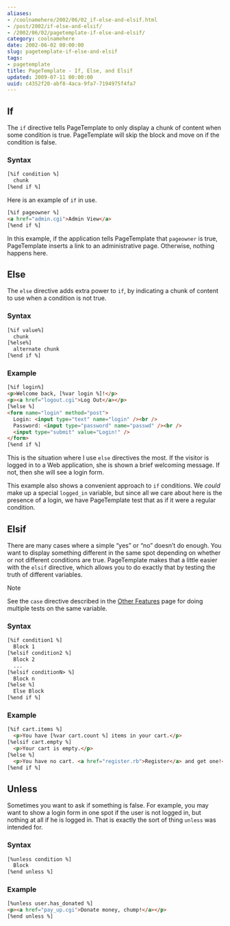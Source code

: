 ```yaml
---
aliases:
- /coolnamehere/2002/06/02_if-else-and-elsif.html
- /post/2002/if-else-and-elsif/
- /2002/06/02/pagetemplate-if-else-and-elsif/
category: coolnamehere
date: 2002-06-02 00:00:00
slug: pagetemplate-if-else-and-elsif
tags:
- pagetemplate
title: PageTemplate - If, Else, and Elsif
updated: 2009-07-11 00:00:00
uuid: c4352f20-abf8-4aca-9fa7-7194975f4fa7
---
```


## If

The `if` directive tells PageTemplate to only display a chunk of content
when some condition is true. PageTemplate will skip the block and move
on if the condition is false.

### Syntax

``` html
[%if condition %]
  chunk
[%end if %]
```

Here is an example of `if` in use.

``` html
[%if pageowner %]
<a href="admin.cgi">Admin View</a>
[%end if %]
```

In this example, if the application tells PageTemplate that `pageowner`
is true, PageTemplate inserts a link to an administrative page.
Otherwise, nothing happens here.

## Else

The `else` directive adds extra power to `if`, by indicating a chunk of
content to use when a condition is not true.

### Syntax

``` html
[%if value%]
  chunk
[%else%]
  alternate chunk
[%end if %]
```

### Example

``` html
[%if login%]
<p>Welcome back, [%var login %]!</p>
<p><a href="logout.cgi">Log Out</a></p>
[%else %]
<form name="login" method="post">
  Login: <input type="text" name="login" /><br />
  Password: <input type="password" name="passwd" /><br />
  <input type="submit" value="Login!" />
</form>
[%end if %]
```

This is the situation where I use `else` directives the most. If the
visitor is logged in to a Web application, she is shown a brief
welcoming message. If not, then she will see a login form.

This example also shows a convenient approach to `if` conditions. We
*could* make up a special `logged_in` variable, but since all we care
about here is the presence of a login, we have PageTemplate test that as
if it were a regular condition.

## Elsif

There are many cases where a simple “yes” or “no” doesn’t do enough. You
want to display something different in the same spot depending on
whether or not different conditions are true. PageTemplate makes that a
little easier with the `elsif` directive, which allows you to do exactly
that by testing the truth of different variables.

<aside class="admonition note">
<p class="admonition-title">Note</p>

See the `case` directive described in the [Other
Features](/post/2002/06/pagetemplate-other-features/) page for doing
multiple tests on the same variable.

</aside>

### Syntax

``` html
[%if condition1 %]
  Block 1
[%elsif condition2 %]
  Block 2
  ...
[%elsif conditionN> %]
  Block n
[%else %]
  Else Block
[%end if %]
```

### Example

``` html
[%if cart.items %]
  <p>You have [%var cart.count %] items in your cart.</p>
[%elsif cart.empty %]
  <p>Your cart is empty.</p>
[%else %]
  <p>You have no cart. <a href="register.rb">Register</a> and get one!</p>
[%end if %]
```

## Unless

Sometimes you want to ask if something is false. For example, you may
want to show a login form in one spot if the user is not logged in, but
nothing at all if he is logged in. That is exactly the sort of thing
`unless` was intended for.

### Syntax

``` html
[%unless condition %]
  Block
[%end unless %]
```

### Example

``` html
[%unless user.has_donated %]
<p><a href="pay_up.cgi">Donate money, chump!</a></p>
[%end unless %]
```
